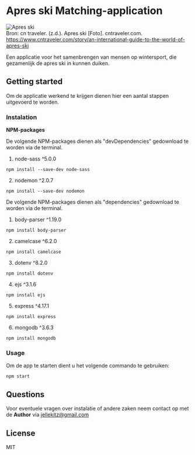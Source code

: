 # Apres ski Matching-application

![Apres ski](https://user-images.githubusercontent.com/15923433/107362901-aeeac100-6ad9-11eb-9e5b-a44d2ba61b38.jpg "Apres ski")<br>
Bron: cn traveler. (z.d.). Apres ski [Foto]. cntraveler.com. https://www.cntraveler.com/story/an-international-guide-to-the-world-of-apres-ski<br>

Een applicatie voor het samenbrengen van mensen op wintersport, die gezamenlijk de apres ski in kunnen duiken.

## Getting started

Om de applicatie werkend te krijgen dienen hier een aantal stappen uitgevoerd te worden.

### Instalation

**NPM-packages**

De volgende NPM-packages dienen als "devDependencies" gedownload te worden via de terminal.

1. node-sass    ^5.0.0

```npm install --save-dev node-sass```

2. nodemon      ^2.0.7

```npm install --save-dev nodemon```

De volgende NPM-packages dienen als "dependencies" gedownload te worden via de terminal.

1. body-parser  ^1.19.0

```npm install body-parser```

2. camelcase    ^6.2.0

```npm install camelcase```

3. dotenv       ^8.2.0

```npm install dotenv```

4. ejs          ^3.1.6

```npm install ejs```

5. express      ^4.17.1

```npm install express```

6. mongodb      ^3.6.3

```npm install mongodb```

### Usage

Om de app te starten dient u het volgende commando te gebruiken:

```npm start```

## Questions

Voor eventuele vragen over instalatie of andere zaken neem contact op met de **Author** via jellekitz@gmail.com

## License

MIT
